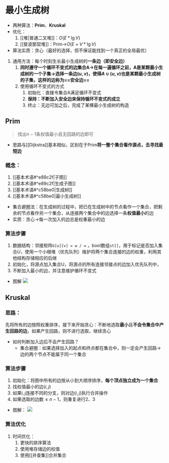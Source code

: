 # 最小生成树
- 两种算法：**Prim**、**Kruskal**
- 优化：
	1. [[堆|普通二叉堆]]：$O(E * \lg{V})$
	2. [[斐波那契堆]]：Prim->$O(E + V * \lg {V})$
- 算法实质：贪心（最好的选择，但不保证能找到一个真正的全局最优）
1. 通用方法：每个时刻生长最小生成树的**一条边（即安全边）**
	1. **同时遵守一个循环不变式的边集合A->在每一遍循环之前，A是某颗最小生成树的一个子集->选择一条边$(u,v)$，使得$A\cup (u,v)$也是某颗最小生成树的子集，这样的边称为==安全边==**
	2. 使用循环不变式的方式
		1. 初始化：直接令集合A满足循环不变式
		2. **保持：不断加入安全边来保持循环不变式的成立**
		3. 终止：无边可加之后，完成了某棵最小生成树的构造
## Prim
> 找出$n-1$条权值最小且无回路的边即可

- 思路与[[Dijkstra]]基本相似，区别在于Prim**将一整个集合看作源点，去寻找最短边**
### 概念：
1. [[基本术语#^e89c2f|子图]]
2. [[基本术语#^e89c2f|生成子图]]
3. [[基本术语#^c58be0|生成树]]
4. [[基本术语#^c58be0|最小生成树]]
- 集合避圈法：在生成树的过程中，把已在生成树中的节点看作一个集合，把剩余的节点看作另一个集合，从连接两个集合中的边选择一条**权值最小**的边
- 实质：贪心->每一次加入的边总是权重最小的边
### 算法步骤
1. 数据结构：邻接矩阵`G[u][v] = w / ∞` ，bool数组`st[]`，用于标记是否加入集合$U$，使用一个小根堆（优先队列）维护将两个集合连接的边的权重，利用其他结构存储相应的后继
2. 初始化，将源点加入集合U，将源点的所有连接邻接点的边加入优先队列中，
3. 不断加入最小的边，并注意维护循环不变式
- 图解
![](https://s2.loli.net/2022/06/08/6LrZE2u4mOvaFJ5.png)

## Kruskal
### 思路：
先将所有的边按照权重排序，接下来开始贪心：不断地选取**最小**且**不会令集合中产生回路的边**，如果产生回路，则不进行选取，继续贪心
- 如何判断加入边后不会产生回路？
	- 集合避圈：如果选择加入的起点和终点都在集合中，则一定会产生回路->边的两个节点不能属于同一个集合

### 算法步骤
1. 初始化：将图中所有的边按从小到大顺序排序，**每个顶点独立成为一个集合**
2. 找权值最小的边$(i,j)$
3. 如果$i,j$连接不同的分支，则对边$(i,j)$执行合并操作
4. 如果选取的边数$\le n-1$，则重复进行2、3
- 图解：
![](https://s2.loli.net/2022/06/08/xZJoWKdhENn318a.png)

### 算法优化
1. 时间优化：
	1. 更快的排序算法
	2. 使用堆存储边的权值
	3. 使用[[并查集]]合并集合
